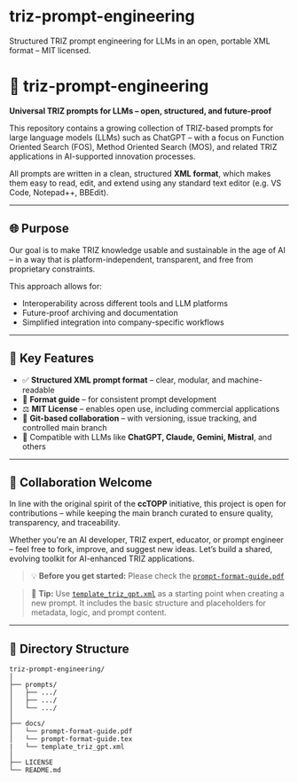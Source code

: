 # triz-prompt-engineering
Structured TRIZ prompt engineering for LLMs in an open, portable XML format – MIT licensed.

# 🧠 triz-prompt-engineering

**Universal TRIZ prompts for LLMs – open, structured, and future-proof**

This repository contains a growing collection of TRIZ-based prompts for large language models (LLMs) such as ChatGPT – with a focus on Function Oriented Search (FOS), Method Oriented Search (MOS), and related TRIZ applications in AI-supported innovation processes.

All prompts are written in a clean, structured **XML format**, which makes them easy to read, edit, and extend using any standard text editor (e.g. VS Code, Notepad++, BBEdit).

---

## 🌐 Purpose

Our goal is to make TRIZ knowledge usable and sustainable in the age of AI – in a way that is platform-independent, transparent, and free from proprietary constraints.

This approach allows for:
- Interoperability across different tools and LLM platforms
- Future-proof archiving and documentation
- Simplified integration into company-specific workflows

---

## 🔧 Key Features

- ✅ **Structured XML prompt format** – clear, modular, and machine-readable
- 📖 **Format guide** – for consistent prompt development
- ⚖️ **MIT License** – enables open use, including commercial applications
- 📁 **Git-based collaboration** – with versioning, issue tracking, and controlled main branch
- 🤖 Compatible with LLMs like **ChatGPT, Claude, Gemini, Mistral**, and others

---

## 🤝 Collaboration Welcome

In line with the original spirit of the **ccTOPP** initiative, this project is open for contributions – while keeping the main branch curated to ensure quality, transparency, and traceability.

Whether you're an AI developer, TRIZ expert, educator, or prompt engineer – feel free to fork, improve, and suggest new ideas. Let’s build a shared, evolving toolkit for AI-enhanced TRIZ applications.

> 💡 **Before you get started:** Please check the [`prompt-format-guide.pdf`](docs/prompt-format-guide.pdf)  

> 🧩 **Tip:** Use [`template_triz_gpt.xml`](prompts/template_triz_gpt.xml) as a starting point when creating a new prompt. It includes the basic structure and placeholders for metadata, logic, and prompt content.

---

## 📂 Directory Structure

```plaintext
triz-prompt-engineering/
│
├── prompts/
│   ├── .../
│   ├── .../
│   └── .../
│
├── docs/
│   └── prompt-format-guide.pdf
│   └── prompt-format-guide.tex
|   └── template_triz_gpt.xml
│
├── LICENSE
└── README.md

